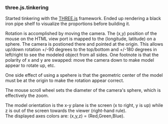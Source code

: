 ### three.js.tinkering
Started tinkering with the [THREE.js](https://threejs.org/) framework. Ended up rendering a black iron pipe shelf to 
visualize the proportions before building it.

Rotation is accomplished by moving the camera.  The (x,y) position of the mouse on the HTML view port is mapped to the
(longitude, latitude) on a sphere.  The camera is postioned there and pointed at the origin.  This allows up/down rotation +/-90 degrees 
to the top/bottom and +/-180 degrees in left/right to see the modeled object from all sides.  One footnote is that the polarity of x and
y are swapped: move the camera down to make model appear to rotate up, etc.

One side effect of using a spehere is that the geometric center of the model must be at the origin to make the rotation appear correct.

The mouse scroll wheel sets the diameter of the camera's sphere, which is effectively the zoom.

The model orientation is the x-y plane is the screen (x to right, y is up) while z is out of the screen towards the viewer (right-hand rule).  
The displayed axes colors are: (x,y,z) = (Red,Green,Blue).
